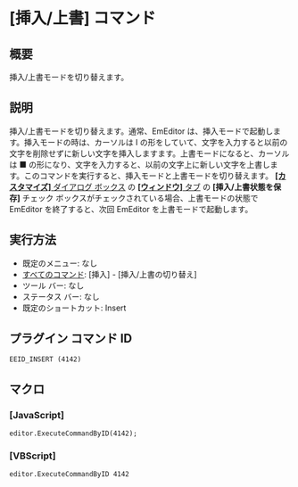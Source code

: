 # \[挿入/上書\] コマンド

## 概要

挿入/上書モードを切り替えます。

## 説明

挿入/上書モードを切り替えます。通常、EmEditor は、挿入モードで起動します。挿入モードの時は、カーソルは I の形をしていて、文字を入力すると以前の文字を削除せずに新しい文字を挿入しますます。上書モードになると、カーソルは ■ の形になり、文字を入力すると、以前の文字上に新しい文字を上書します。このコマンドを実行すると、挿入モードと上書モードを切り替えます。 [**\[カスタマイズ\]** ダイアログ ボックス](../../dlg/customize/index) の
[**\[ウィンドウ\]** タブ](../../dlg/customize/window/index) の
**\[挿入/上書状態を保存\]** チェック ボックスがチェックされている場合、上書モードの状態で EmEditor を終了すると、次回 EmEditor を上書モードで起動します。

## 実行方法

- 既定のメニュー: なし
- [すべてのコマンド](../../glossary/allcommands): \[挿入\] \- \[挿入/上書の切り替え\]
- ツール バー: なし
- ステータス バー: なし
- 既定のショートカット: Insert

## プラグイン コマンド ID

```
EEID_INSERT (4142)```

## マクロ

### \[JavaScript\]

```
editor.ExecuteCommandByID(4142);
```

### \[VBScript\]

```
editor.ExecuteCommandByID 4142
```
